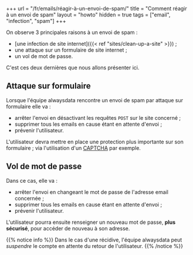 +++
url = "/fr/emails/réagir-à-un-envoi-de-spam/"
title = "Comment réagir à un envoi de spam"
layout = "howto"
hidden = true
tags = ["email", "infection", "spam"]
+++

On observe 3 principales raisons à un envoi de spam :

- [une infection de site internet]({{< ref "sites/clean-up-a-site" >}}) ;
- une attaque sur un formulaire de site internet ;
- un vol de mot de passe.

C'est ces deux dernières que nous allons présenter ici.

## Attaque sur formulaire
Lorsque l'équipe alwaysdata rencontre un envoi de spam par attaque sur formulaire elle va :

- arrêter l'envoi en désactivant les requêtes `POST` sur le site concerné ;
- supprimer tous les emails en cause étant en attente d'envoi ;
- prévenir l'utilisateur.

L'utilisateur devra mettre en place une protection plus importante sur son formulaire ; via l'utilisation d'un [CAPTCHA](https://fr.wikipedia.org/wiki/CAPTCHA) par exemple.

## Vol de mot de passe
Dans ce cas, elle va :

- arrêter l'envoi en changeant le mot de passe de l'adresse email concernée ;
- supprimer tous les emails en cause étant en attente d'envoi ;
- prévenir l'utilisateur.

L'utilisateur pourra ensuite renseigner un nouveau mot de passe, **plus sécurisé**, pour accéder de nouveau à son adresse.

{{% notice info %}}
Dans le cas d'une récidive, l'équipe alwaysdata peut _suspendre_ le compte en attente du retour de l'utilisateur.
{{% /notice %}}
